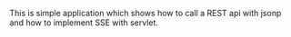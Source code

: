 This is simple application which shows how to call a REST api with jsonp and how to implement SSE with servlet.